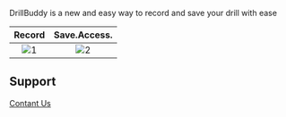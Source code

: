 DrillBuddy is a new and easy way to record and save your drill with ease

Record | Save.Access.
:---:|:---:
![1](https://github.com/RomanTheBaby/DrillBuddyPage/assets/16260191/105a7efc-465d-4319-80b7-f50b316f9b8d) | ![2](https://github.com/RomanTheBaby/DrillBuddyPage/assets/16260191/4c1f922a-9a68-465b-9bae-a93ce08e88cd)

## Support


[Contant Us](mailto:appsofrom@gmail.com)
